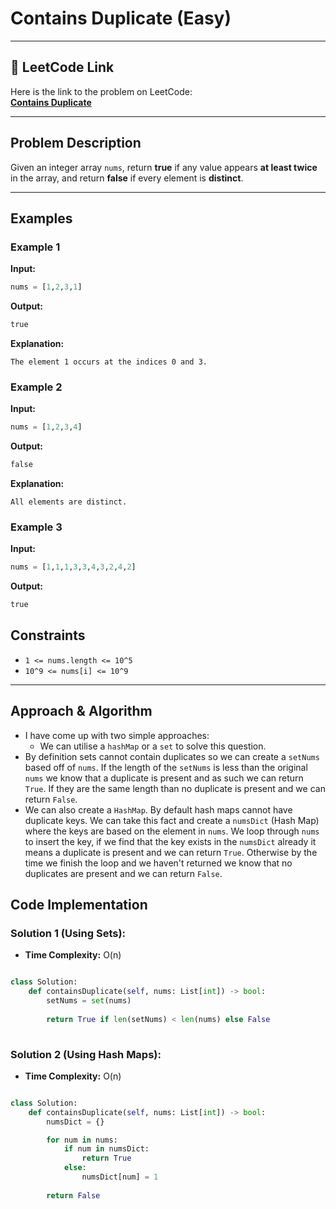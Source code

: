 # Contains Duplicate (Easy)

---

## 🔗 LeetCode Link

Here is the link to the problem on LeetCode:  
[**Contains Duplicate**](https://leetcode.com/problems/contains-duplicate/)

---

## Problem Description

Given an integer array `nums`, return **true** if any value appears **at least twice** in the array, and return **false** if every element is **distinct**.

---

## **Examples**

### **Example 1**

**Input:**
```python
nums = [1,2,3,1]
```

**Output:**
```python
true
```

**Explanation:**
```plaintext
The element 1 occurs at the indices 0 and 3.
```

### **Example 2**

**Input:**
```python
nums = [1,2,3,4]
```

**Output:**
```python
false
```

**Explanation:**
```plaintext
All elements are distinct.
```

### **Example 3**

**Input:**
```python
nums = [1,1,1,3,3,4,3,2,4,2]
```

**Output:**
```python
true
```

## Constraints

- `1 <= nums.length <= 10^5`
- `10^9 <= nums[i] <= 10^9`

---

## Approach & Algorithm

- I have come up with two simple approaches:
  - We can utilise a `hashMap` or a `set` to solve this question.
- By definition sets cannot contain duplicates so we can create a `setNums` based off of `nums`. If the length of the `setNums` is less than the original `nums` we know that a duplicate is present and as such we can return `True`. If they are the same length than no duplicate is present and we can return `False`.
- We can also create a `HashMap`. By default hash maps cannot have duplicate keys. We can take this fact and create a `numsDict` (Hash Map) where the keys are based on the element in `nums`. We loop through `nums` to insert the key, if we find that the key exists in the `numsDict` already it means a duplicate is present and we can return `True`. Otherwise by the time we finish the loop and we haven't returned we know that no duplicates are present and we can return `False`.

## Code Implementation

### Solution 1 (Using Sets):

- **Time Complexity:** O(n)

```python

class Solution:
    def containsDuplicate(self, nums: List[int]) -> bool:
        setNums = set(nums)
        
        return True if len(setNums) < len(nums) else False
        
```

### Solution 2 (Using Hash Maps):

- **Time Complexity:** O(n)

```python

class Solution:
    def containsDuplicate(self, nums: List[int]) -> bool:
        numsDict = {}

        for num in nums:
            if num in numsDict:
                return True
            else:
                numsDict[num] = 1
        
        return False
```